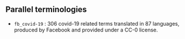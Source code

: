 ## Parallel terminologies

* `fb_covid-19` : 306 covid-19 related terms translated in 87 languages, produced by Facebook and provided under a CC-0 license.